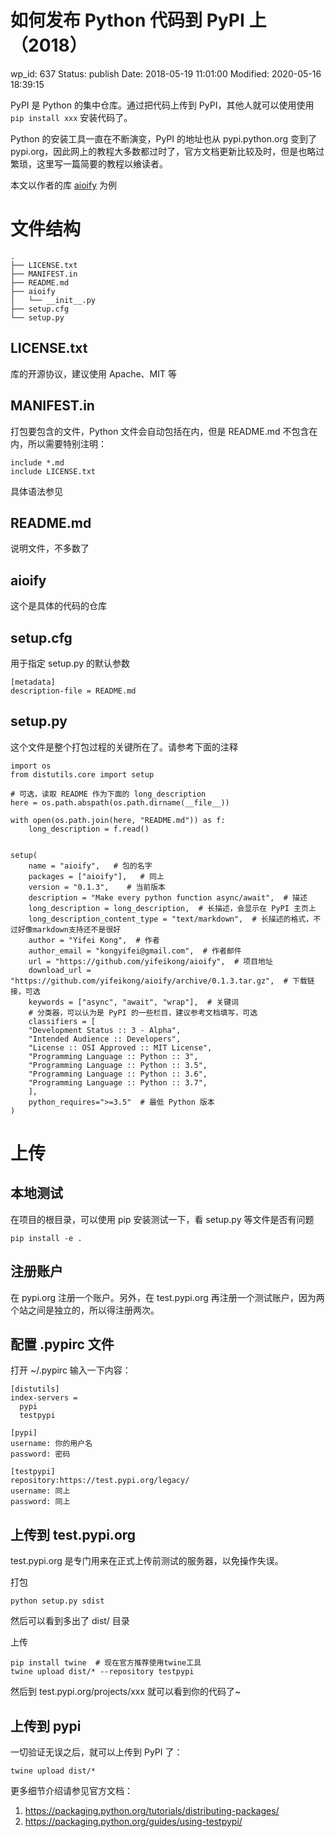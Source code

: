 # 如何发布 Python 代码到 PyPI 上（2018）


wp_id: 637
Status: publish
Date: 2018-05-19 11:01:00
Modified: 2020-05-16 18:39:15


PyPI 是 Python 的集中仓库。通过把代码上传到 PyPI，其他人就可以使用使用 `pip install xxx` 安装代码了。

Python 的安装工具一直在不断演变，PyPI 的地址也从 pypi.python.org 变到了 pypi.org，因此网上的教程大多数都过时了，官方文档更新比较及时，但是也略过繁琐，这里写一篇简要的教程以飨读者。

本文以作者的库 [aioify](https://github.com/yifeikong/aioify) 为例

# 文件结构

```
.
├── LICENSE.txt
├── MANIFEST.in
├── README.md
├── aioify
│   └── __init__.py
├── setup.cfg
└── setup.py
```

## LICENSE.txt

库的开源协议，建议使用 Apache、MIT 等

## MANIFEST.in

打包要包含的文件，Python 文件会自动包括在内，但是 README.md 不包含在内，所以需要特别注明：

```
include *.md
include LICENSE.txt
```

具体语法参见

## README.md

说明文件，不多数了

## aioify

这个是具体的代码的仓库

## setup.cfg

用于指定 setup.py 的默认参数

```
[metadata]
description-file = README.md
```

## setup.py

这个文件是整个打包过程的关键所在了。请参考下面的注释

```
import os
from distutils.core import setup

# 可选，读取 README 作为下面的 long_description
here = os.path.abspath(os.path.dirname(__file__))

with open(os.path.join(here, "README.md")) as f:
    long_description = f.read()


setup(
    name = "aioify",   # 包的名字
    packages = ["aioify"],   # 同上
    version = "0.1.3",    # 当前版本
    description = "Make every python function async/await",  # 描述
    long_description = long_description,  # 长描述，会显示在 PyPI 主页上
    long_description_content_type = "text/markdown",  # 长描述的格式，不过好像markdown支持还不是很好
    author = "Yifei Kong",  # 作者
    author_email = "kongyifei@gmail.com",  # 作者邮件
    url = "https://github.com/yifeikong/aioify",  # 项目地址
    download_url = "https://github.com/yifeikong/aioify/archive/0.1.3.tar.gz",  # 下载链接，可选
    keywords = ["async", "await", "wrap"],  # 关键词
    # 分类器，可以认为是 PyPI 的一些栏目，建议参考文档填写，可选
    classifiers = [
    "Development Status :: 3 - Alpha",
    "Intended Audience :: Developers",
    "License :: OSI Approved :: MIT License",
    "Programming Language :: Python :: 3",
    "Programming Language :: Python :: 3.5",
    "Programming Language :: Python :: 3.6",
    "Programming Language :: Python :: 3.7",
    ],
    python_requires=">=3.5"  # 最低 Python 版本
)
```

# 上传

## 本地测试

在项目的根目录，可以使用 pip 安装测试一下，看 setup.py 等文件是否有问题

```
pip install -e .
```

## 注册账户

在 pypi.org 注册一个账户。另外，在 test.pypi.org 再注册一个测试账户，因为两个站之间是独立的，所以得注册两次。

## 配置 .pypirc 文件

打开 ~/.pypirc 输入一下内容：

```
[distutils]
index-servers =
  pypi
  testpypi

[pypi]
username: 你的用户名
password: 密码

[testpypi]
repository:https://test.pypi.org/legacy/
username: 同上
password: 同上
```

## 上传到 test.pypi.org

test.pypi.org 是专门用来在正式上传前测试的服务器，以免操作失误。

打包

```
python setup.py sdist
```

然后可以看到多出了 dist/ 目录

上传

```
pip install twine  # 现在官方推荐使用twine工具
twine upload dist/* --repository testpypi
```

然后到 test.pypi.org/projects/xxx 就可以看到你的代码了~

## 上传到 pypi

一切验证无误之后，就可以上传到 PyPI 了：

```
twine upload dist/*
```

更多细节介绍请参见官方文档：

1. https://packaging.python.org/tutorials/distributing-packages/
2. https://packaging.python.org/guides/using-testpypi/